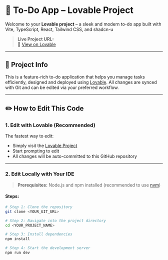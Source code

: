 # 📝 To-Do App – Lovable Project

Welcome to your **Lovable project** – a sleek and modern to-do app built with Vite, TypeScript, React, Tailwind CSS, and shadcn-u

> **Live Project URL:**  
> 🔗 [View on Lovable](https://lovable.dev/projects/73f6345d-0b1c-4b5a-9911-19cb3cb71296)

---

## 🚀 Project Info

This is a feature-rich to-do application that helps you manage tasks efficiently, designed and deployed using [Lovable](https://lovable.dev). All changes are synced with Git and can be edited via your preferred workflow.

---

## ✏️ How to Edit This Code

### 1. Edit with Lovable (Recommended)

The fastest way to edit:
- Simply visit the [Lovable Project](https://lovable.dev/projects/73f6345d-0b1c-4b5a-9911-19cb3cb71296)
- Start prompting to edit
- All changes will be auto-committed to this GitHub repository

---

### 2. Edit Locally with Your IDE

> **Prerequisites:** Node.js and npm installed (recommended to use [nvm](https://github.com/nvm-sh/nvm))

#### Steps:

```bash
# Step 1: Clone the repository
git clone <YOUR_GIT_URL>

# Step 2: Navigate into the project directory
cd <YOUR_PROJECT_NAME>

# Step 3: Install dependencies
npm install

# Step 4: Start the development server
npm run dev
